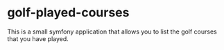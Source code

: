 # golf-played-courses
This is a small symfony application that allows you to list the golf courses that you have played.
